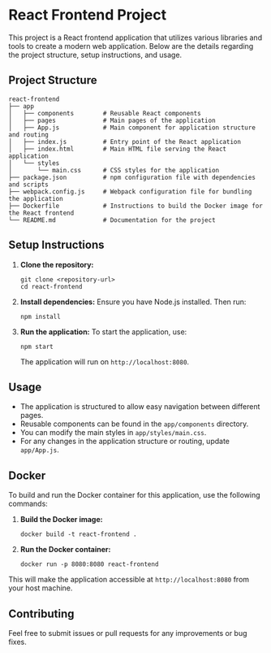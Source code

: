 # React Frontend Project

This project is a React frontend application that utilizes various libraries and tools to create a modern web application. Below are the details regarding the project structure, setup instructions, and usage.

## Project Structure

```
react-frontend
├── app
│   ├── components        # Reusable React components
│   ├── pages             # Main pages of the application
│   ├── App.js            # Main component for application structure and routing
│   ├── index.js          # Entry point of the React application
│   ├── index.html        # Main HTML file serving the React application
│   └── styles
│       └── main.css      # CSS styles for the application
├── package.json          # npm configuration file with dependencies and scripts
├── webpack.config.js     # Webpack configuration file for bundling the application
├── Dockerfile            # Instructions to build the Docker image for the React frontend
└── README.md             # Documentation for the project
```

## Setup Instructions

1. **Clone the repository:**
   ```
   git clone <repository-url>
   cd react-frontend
   ```

2. **Install dependencies:**
   Ensure you have Node.js installed. Then run:
   ```
   npm install
   ```

3. **Run the application:**
   To start the application, use:
   ```
   npm start
   ```
   The application will run on `http://localhost:8080`.

## Usage

- The application is structured to allow easy navigation between different pages.
- Reusable components can be found in the `app/components` directory.
- You can modify the main styles in `app/styles/main.css`.
- For any changes in the application structure or routing, update `app/App.js`.

## Docker

To build and run the Docker container for this application, use the following commands:

1. **Build the Docker image:**
   ```
   docker build -t react-frontend .
   ```

2. **Run the Docker container:**
   ```
   docker run -p 8080:8080 react-frontend
   ```

This will make the application accessible at `http://localhost:8080` from your host machine.

## Contributing

Feel free to submit issues or pull requests for any improvements or bug fixes.